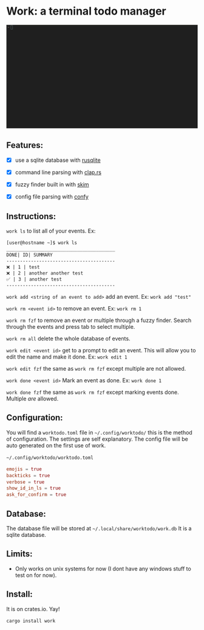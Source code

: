 # Work: a terminal todo manager

![screencapture](https://raw.githubusercontent.com/g-w1/work/master/pics/out.gif)

## Features:

- [x] use a sqlite database with [rusqlite](https://docs.rs/rusqlite/0.23.1/rusqlite/)

- [x] command line parsing with [clap.rs](https://clap.rs)

- [x] fuzzy finder built in with [skim](https://github.com/lotabout/skim)

- [x] config file parsing with [confy](https://crates.io/crates/confy)

## Instructions:

``work ls`` to list all of your events.
Ex:
```
[user@hostname ~]$ work ls
________________________________________
DONE| ID| SUMMARY
----------------------------------------
❌ | 1 | test
❌ | 2 | another another test
✅ | 3 | another test
----------------------------------------
```

``work add <string of an event to add>`` add an event. Ex: ``work add "test"``

``work rm <event id>`` to remove an event. Ex: ``work rm 1``

``work rm fzf`` to remove an event or multiple through a fuzzy finder. Search through the events and press tab to select multiple.

``work rm all`` delete the whole database of events.

``work edit <event id>`` get to a prompt to edit an event. This will allow you to edit the name and make it done. Ex: ``work edit 1``

``work edit fzf`` the same as ``work rm fzf`` except multiple are not allowed.

``work done <event id>`` Mark an event as done. Ex: ``work done 1``

``work done fzf`` the same as ``work rm fzf`` except marking events done. Multiple *are* allowed.

## Configuration:

You will find a `worktodo.toml` file in `~/.config/worktodo/` this is the method of configuration. The settings are self explanatory. The config file will be auto generated on the first use of work.

``~/.config/worktodo/worktodo.toml``
```toml
emojis = true
backticks = true
verbose = true
show_id_in_ls = true
ask_for_confirm = true
```

## Database:

The database file will be stored at ``~/.local/share/worktodo/work.db`` It is a sqlite database.

## Limits:

- Only works on unix systems for now (I dont have any windows stuff to test on for now).

## Install:

It is on crates.io. Yay!

```bash
cargo install work
```
